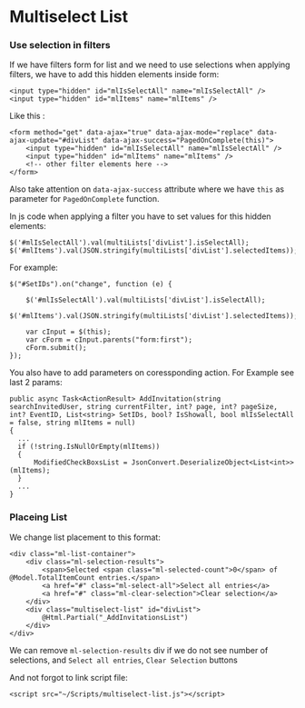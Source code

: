 
# Multiselect List

### Use selection in filters

If we have filters form for list and we need to use selections when applying filters, we have to add this hidden elements inside form:
```
<input type="hidden" id="mlIsSelectAll" name="mlIsSelectAll" />
<input type="hidden" id="mlItems" name="mlItems" />
```
Like this : 

```
<form method="get" data-ajax="true" data-ajax-mode="replace" data-ajax-update="#divList" data-ajax-success="PagedOnComplete(this)">
    <input type="hidden" id="mlIsSelectAll" name="mlIsSelectAll" />
    <input type="hidden" id="mlItems" name="mlItems" />
    <!-- other filter elements here -->
</form>
```

Also take attention on ```data-ajax-success``` attribute where we have ```this``` as parameter for ```PagedOnComplete``` function.

In js code when applying a filter you have to set values for this hidden elements:

```
$('#mlIsSelectAll').val(multiLists['divList'].isSelectAll);
$('#mlItems').val(JSON.stringify(multiLists['divList'].selectedItems));
```

For example: 
```
$("#SetIDs").on("change", function (e) {

    $('#mlIsSelectAll').val(multiLists['divList'].isSelectAll);
    $('#mlItems').val(JSON.stringify(multiLists['divList'].selectedItems));

    var cInput = $(this);
    var cForm = cInput.parents("form:first");
    cForm.submit();
});
```

You also have to add parameters on coressponding action. For Example see last 2 params:
```
public async Task<ActionResult> AddInvitation(string searchInvitedUser, string currentFilter, int? page, int? pageSize, int? EventID, List<string> SetIDs, bool? IsShowall, bool mlIsSelectAll = false, string mlItems = null)
{
  ...
  if (!string.IsNullOrEmpty(mlItems))
  {
      ModifiedCheckBoxsList = JsonConvert.DeserializeObject<List<int>>(mlItems);
  }
  ...
}
```

### Placeing List 

We change list placement to this format:

```
<div class="ml-list-container">
    <div class="ml-selection-results">
        <span>Selected <span class="ml-selected-count">0</span> of @Model.TotalItemCount entries.</span>
        <a href="#" class="ml-select-all">Select all entries</a>
        <a href="#" class="ml-clear-selection">Clear selection</a>
    </div>
    <div class="multiselect-list" id="divList">
        @Html.Partial("_AddInvitationsList")
    </div>
</div>
```

We can remove ```ml-selection-results``` div if we do not see number of selections, and ```Select all entries```, ```Clear Selection``` buttons

And not forgot to link script file:
```
<script src="~/Scripts/multiselect-list.js"></script>
```
